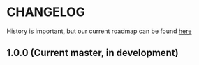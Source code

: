 # CHANGELOG

History is important, but our current roadmap can be found [here](https://github.com/emilefraser/)

## 1.0.0 (Current master, in development)
